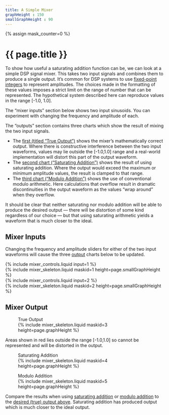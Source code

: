 ```yaml
---
title: A Simple Mixer
graphHeight : 150
smallGraphHeight : 90
---
```


{% assign mask_counter=0 %}

# {{ page.title }}

<link href="mixer.css" rel="stylesheet">

To show how useful a saturating addition function can be, we can look
at a simple DSP signal mixer. This takes two input signals and combines 
them to produce a single output. It’s common for DSP systems to use
[fixed-point integers](https://en.wikipedia.org/wiki/Fixed-point_arithmetic)
to represent amplitudes. The choices made in the formatting of these values
imposes a strict limit on the range of number that can be represented. The
hypothetical system described here can reproduce values in the range
[-1.0, 1.0].

The “mixer inputs” section below shows two input sinusoids. You can experiment
with changing the frequency and amplitude of each.

The “outputs” section contains three charts which show the result of mixing the
two input signals.

- The [first (titled “True Output”)](#graphSum) shows the mixer’s mathematically
  correct output. Where there is constructive interference between the two input
  waveforms, values may lie outside the [-1.0,1.0] range and a real-world
  implementation will distort this part of the output waveform.
- The [second chart (“Saturating Addition”)](#graphSatSum) shows the result of
  using saturating addition. Where the output would exceed the maximum or
  minimum amplitude values, the result is clamped to that range.
- The [third chart (“Modulo Addition”)](#graphModSum) shows the use of
  conventional modulo arithmetic. Here calculations that overflow result in
  dramatic discontinuities in the output waveform as the values “wrap around”
  when they overflow.

It should be clear that neither saturating nor modulo addition will be able to
produce the desired output — there will be distortion of some kind regardless
of our choice — but that using saturating arithmetic yields a waveform that is
much closer to the ideal.

## Mixer Inputs

Changing the frequency and amplitude sliders for either of the two input
waveforms will cause the three [output](#mixer-output) charts below to be updated.

<div class="run">
  <div>
{% include mixer_controls.liquid input=1 %}
    <div id="graph1">
{% include mixer_skeleton.liquid maskid=1 height=page.smallGraphHeight %}
    </div>
  </div>

  <div>
{% include mixer_controls.liquid input=2 %}
    <div id="graph2">
{% include mixer_skeleton.liquid maskid=2 height=page.smallGraphHeight %}
    </div>
  </div>
</div>

## Mixer Output

<figure>
   <figcaption>True Output</figcaption>
  <div id="graphSum">
{% include mixer_skeleton.liquid maskid=3 height=page.graphHeight %}
  </div>
</figure>

Areas shown in red lies outside the range [-1.0,1.0] so cannot be represented
and will be distorted in the output.

<div class="run">
  <figure>
    <figcaption>Saturating Addition</figcaption>
    <div id="graphSatSum">
{% include mixer_skeleton.liquid maskid=4 height=page.graphHeight %}
    </div>
  </figure>
  <figure>
    <figcaption>Modulo Addition</figcaption>
    <div id="graphModSum">
{% include mixer_skeleton.liquid maskid=5 height=page.graphHeight %}
    </div>
  </figure>
</div>

Compare the results when using [saturating addition](#graphSatSum) or
[modulo addition](#graphModSum) to the
[desired (true) output above](#graphSum). Saturating addition has produced
output which is much closer to the ideal output.

<script type="module">
  import { mixerPage } from './mixer.js'
  document.addEventListener('DOMContentLoaded', mixerPage)
</script>

